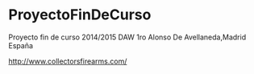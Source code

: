 # ProyectoFinDeCurso
Proyecto fin de curso 2014/2015 DAW 1ro Alonso De Avellaneda,Madrid España

http://www.collectorsfirearms.com/
